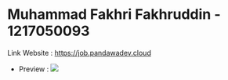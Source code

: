 # Muhammad Fakhri Fakhruddin - 1217050093

Link Website : https://job.pandawadev.cloud

- Preview : 
![](preview.gif)
